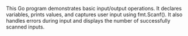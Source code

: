 This Go program demonstrates basic input/output operations. 
It declares variables, prints values, and captures user input using fmt.Scanf().
It also handles errors during input and displays the number of successfully scanned inputs.